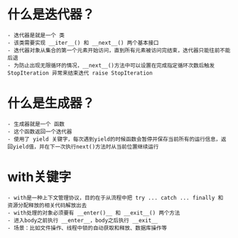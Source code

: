<!--
 * @LastEditors: jingweizhu
-->

# 什么是迭代器？
    - 迭代器是就是一个 类
    - 该类需要实现 __iter__() 和 __next__() 两个基本接口
    - 迭代器对象从集合的第一个元素开始访问，直到所有元素被访问完结束，迭代器只能往前不能后退
    - 为防止出现无限循环的情况，__next__()方法中可以设置在完成指定循环次数后触发 StopIteration 异常来结束迭代 raise StopIteration

# 什么是生成器？
    - 生成器就是一个 函数
    - 这个函数返回一个迭代器
    - 使用了 yield 关键字，每次遇到yield的时候函数会暂停并保存当前所有的运行信息，返回yield值，并在下一次执行next()方法时从当前位置继续运行

# with关键字
    - with是一种上下文管理协议，目的在于从流程中把 try ... catch ... finally 和 资源分配释放的相关代码解放出去
    - with处理的对象必须要有 __enter()__ 和 __exit__() 两个方法
    - 进入body之前执行 __enter__，body之后执行 __exit__
    - 场景：比如文件操作、线程中锁的自动获取和释放、数据库操作等


    